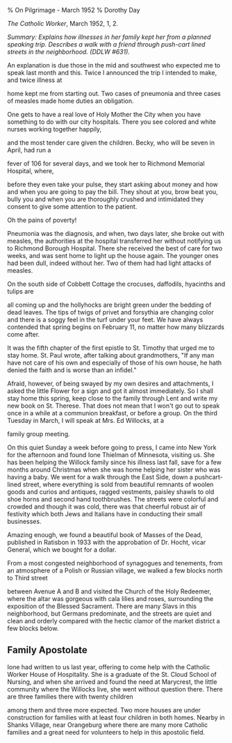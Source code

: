 % On Pilgrimage - March 1952
% Dorothy Day

*The Catholic Worker*, March 1952, 1, 2.

*Summary: Explains how illnesses in her family kept her from a planned
speaking trip. Describes a walk with a friend through push-cart lined
streets in the neighborhood. (DDLW \#631).*

An explanation is due those in the mid and southwest who expected me to
speak last month and this. Twice I announced the trip I intended to
make, and twice illness at

home kept me from starting out. Two cases of pneumonia and three cases
of measles made home duties an obligation.

One gets to have a real love of Holy Mother the City when you have
something to do with our city hospitals. There you see colored and white
nurses working together happily,

and the most tender care given the children. Becky, who will be seven in
April, had run a

fever of 106 for several days, and we took her to Richmond Memorial
Hospital, where,

before they even take your pulse, they start asking about money and how
and when you are going to pay the bill. They shout at you, brow beat
you, bully you and when you are thoroughly crushed and intimidated they
consent to give some attention to the patient.

Oh the pains of poverty!

Pneumonia was the diagnosis, and when, two days later, she broke out
with measles, the authorities at the hospital transferred her without
notifying us to Richmond Borough Hospital. There she received the best
of care for two weeks, and was sent home to light up the house again.
The younger ones had been dull, indeed without her. Two of them had had
light attacks of measles.

On the south side of Cobbett Cottage the crocuses, daffodils, hyacinths
and tulips are

all coming up and the hollyhocks are bright green under the bedding of
dead leaves. The tips of twigs of privet and forsythia are changing
color and there is a soggy feel in the turf under your feet. We have
always contended that spring begins on February 11, no matter how many
blizzards come after.

It was the fifth chapter of the first epistle to St. Timothy that urged
me to stay home. St. Paul wrote, after talking about grandmothers, "If
any man have not care of his own and especially of those of his own
house, he hath denied the faith and is worse than an infidel."

Afraid, however, of being swayed by my own desires and attachments, I
asked the little Flower for a sign and got it almost immediately. So I
shall stay home this spring, keep close to the family through Lent and
write my new book on St. Therese. That does not mean that I won't go out
to speak once in a while at a communion breakfast, or before a group. On
the third Tuesday in March, I will speak at Mrs. Ed Willocks, at a

family group meeting.

On this quiet Sunday a week before going to press, I came into New York
for the afternoon and found Ione Thielman of Minnesota, visiting us. She
has been helping the Willock family since his illness last fall, save
for a few months around Christmas when she was home helping her sister
who was having a baby. We went for a walk through the East Side, down a
pushcart-lined street, where everything is sold from beautiful remnants
of woolen goods and curios and antiques, ragged vestments, paisley
shawls to old shoe horns and second hand toothbrushes. The streets were
colorful and crowded and though it was cold, there was that cheerful
robust air of festivity which both Jews and Italians have in conducting
their small businesses.

Amazing enough, we found a beautiful book of Masses of the Dead,
published in Ratisbon in 1933 with the approbation of Dr. Hocht, vicar
General, which we bought for a dollar.

From a most congested neighborhood of synagogues and tenements, from an
atmosphere of a Polish or Russian village, we walked a few blocks north
to Third street

between Avenue A and B and visited the Church of the Holy Redeemer,
where the altar was gorgeous with cala lilies and roses, surrounding the
exposition of the Blessed Sacrament. There are many Slavs in this
neighborhood, but Germans predominate, and the streets are quiet and
clean and orderly compared with the hectic clamor of the market district
a few blocks below.

Family Apostolate
-----------------

Ione had written to us last year, offering to come help with the
Catholic Worker House of Hospitality. She is a graduate of the St. Cloud
School of Nursing, and when she arrived and found the need at Marycrest,
the little community where the Willocks live, she went without question
there. There are three families there with twenty children

among them and three more expected. Two more houses are under
construction for families with at least four children in both homes.
Nearby in Shanks Village, near Orangeburg where there are many more
Catholic families and a great need for volunteers to help in this
apostolic field.
